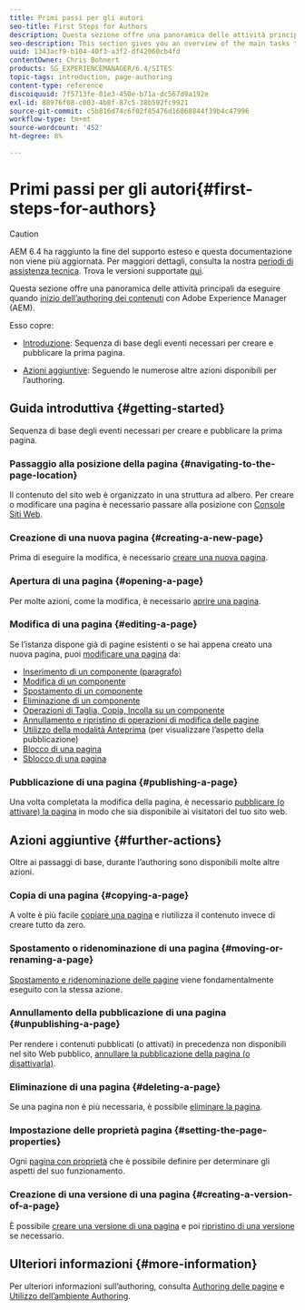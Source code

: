 ```yaml
---
title: Primi passi per gli autori
seo-title: First Steps for Authors
description: Questa sezione offre una panoramica delle attività principali da eseguire per iniziare a creare contenuti con Adobe Experience Manager (AEM).
seo-description: This section gives you an overview of the main tasks that you will be using when starting to author content with Adobe Experience Manager (AEM).
uuid: 1343acf9-b104-40f3-a3f2-df42060cb4fd
contentOwner: Chris Bohnert
products: SG_EXPERIENCEMANAGER/6.4/SITES
topic-tags: introduction, page-authoring
content-type: reference
discoiquuid: 7f5713fe-01e3-450e-b71a-dc567d9a192e
exl-id: 88976f08-c003-4b8f-87c5-38b592fc9921
source-git-commit: c5b816d74c6f02f85476d16868844f39b4c47996
workflow-type: tm+mt
source-wordcount: '452'
ht-degree: 8%

---
```


# Primi passi per gli autori{#first-steps-for-authors}

>[!CAUTION]
>
>AEM 6.4 ha raggiunto la fine del supporto esteso e questa documentazione non viene più aggiornata. Per maggiori dettagli, consulta la nostra [periodi di assistenza tecnica](https://helpx.adobe.com/it/support/programs/eol-matrix.html). Trova le versioni supportate [qui](https://experienceleague.adobe.com/docs/).

Questa sezione offre una panoramica delle attività principali da eseguire quando [inizio dell’authoring dei contenuti](/help/sites-authoring/author.md#concept-of-authoring-and-publishing) con Adobe Experience Manager (AEM).

Esso copre:

* [Introduzione](#getting-started): Sequenza di base degli eventi necessari per creare e pubblicare la prima pagina.

* [Azioni aggiuntive](#further-actions): Seguendo le numerose altre azioni disponibili per l’authoring.

## Guida introduttiva {#getting-started}

Sequenza di base degli eventi necessari per creare e pubblicare la prima pagina.

### Passaggio alla posizione della pagina {#navigating-to-the-page-location}

Il contenuto del sito web è organizzato in una struttura ad albero. Per creare o modificare una pagina è necessario passare alla posizione con [Console Siti Web](/help/sites-classic-ui-authoring/author-env-basic-handling.md#navigating-with-the-websites-console).

### Creazione di una nuova pagina {#creating-a-new-page}

Prima di eseguire la modifica, è necessario [creare una nuova pagina](/help/sites-classic-ui-authoring/classic-page-author-manage-pages.md#creating-a-new-page).

### Apertura di una pagina {#opening-a-page}

Per molte azioni, come la modifica, è necessario [aprire una pagina](/help/sites-classic-ui-authoring/classic-page-author-manage-pages.md#opening-a-page-for-editing).

### Modifica di una pagina {#editing-a-page}

Se l’istanza dispone già di pagine esistenti o se hai appena creato una nuova pagina, puoi [modificare una pagina](/help/sites-classic-ui-authoring/classic-page-author-edit-content.md) da:

* [Inserimento di un componente (paragrafo)](/help/sites-classic-ui-authoring/classic-page-author-edit-content.md#inserting-a-component)
* [Modifica di un componente](/help/sites-classic-ui-authoring/classic-page-author-edit-content.md#editing-a-component-content-and-properties)
* [Spostamento di un componente](/help/sites-classic-ui-authoring/classic-page-author-edit-content.md#moving-a-component)
* [Eliminazione di un componente](/help/sites-classic-ui-authoring/classic-page-author-edit-content.md#deleting-a-component)
* [Operazioni di Taglia, Copia, Incolla su un componente](/help/sites-classic-ui-authoring/classic-page-author-edit-content.md#cut-copy-paste-a-component)
* [Annullamento e ripristino di operazioni di modifica delle pagine](/help/sites-classic-ui-authoring/classic-page-author-edit-content.md#undoing-and-redoing-page-edits)
* [Utilizzo della modalità Anteprima](/help/sites-classic-ui-authoring/classic-page-author-edit-content.md#previewing-pages) (per visualizzare l’aspetto della pubblicazione)
* [Blocco di una pagina  ](/help/sites-classic-ui-authoring/classic-page-author-edit-content.md#locking-a-page)
* [Sblocco di una pagina](/help/sites-classic-ui-authoring/classic-page-author-edit-content.md#unlocking-a-page)

### Pubblicazione di una pagina {#publishing-a-page}

Una volta completata la modifica della pagina, è necessario [pubblicare (o attivare) la pagina](/help/sites-classic-ui-authoring/classic-page-author-publish-pages.md#main-pars-title-10) in modo che sia disponibile ai visitatori del tuo sito web.

## Azioni aggiuntive {#further-actions}

Oltre ai passaggi di base, durante l’authoring sono disponibili molte altre azioni.

### Copia di una pagina {#copying-a-page}

A volte è più facile [copiare una pagina](/help/sites-classic-ui-authoring/classic-page-author-manage-pages.md#copying-and-pasting-a-page) e riutilizza il contenuto invece di creare tutto da zero.

### Spostamento o ridenominazione di una pagina {#moving-or-renaming-a-page}

[Spostamento e ridenominazione delle pagine](/help/sites-classic-ui-authoring/classic-page-author-manage-pages.md#moving-or-renaming-page) viene fondamentalmente eseguito con la stessa azione.

### Annullamento della pubblicazione di una pagina {#unpublishing-a-page}

Per rendere i contenuti pubblicati (o attivati) in precedenza non disponibili nel sito Web pubblico, [annullare la pubblicazione della pagina (o disattivarla)](/help/sites-classic-ui-authoring/classic-page-author-publish-pages.md#unpublishing-a-page).

### Eliminazione di una pagina {#deleting-a-page}

Se una pagina non è più necessaria, è possibile [eliminare la pagina](/help/sites-classic-ui-authoring/classic-page-author-manage-pages.md#deleting-a-page).

### Impostazione delle proprietà pagina {#setting-the-page-properties}

Ogni [pagina con proprietà](/help/sites-classic-ui-authoring/classic-page-author-edit-page-properties.md) che è possibile definire per determinare gli aspetti del suo funzionamento.

### Creazione di una versione di una pagina {#creating-a-version-of-a-page}

È possibile [creare una versione di una pagina](/help/sites-classic-ui-authoring/classic-page-author-work-with-versions.md#creating-a-new-version) e poi [ripristino di una versione](/help/sites-classic-ui-authoring/classic-page-author-work-with-versions.md#restoring-a-page-version-from-sidekick) se necessario.

## Ulteriori informazioni {#more-information}

Per ulteriori informazioni sull’authoring, consulta [Authoring delle pagine](/help/sites-classic-ui-authoring/classic-page-author.md) e [Utilizzo dell’ambiente Authoring](/help/sites-classic-ui-authoring/author-env.md).
